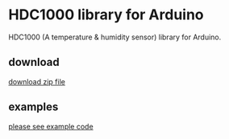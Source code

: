
# HDC1000 library for Arduino

HDC1000 (A temperature & humidity sensor) library for Arduino.

## download

[download zip file](https://github.com/hotchpotch/Arduino-HDC1000/archive/master.zip)

## examples

[please see example code](./examples/hdc1000/hdc1000.ino)


